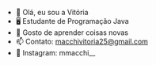 - 👋 Olá, eu sou a Vitória
- 🖥️ Estudante de Programação Java
- 👀 Gosto de aprender coisas novas
- 📫 Contato: macchivitoria25@gmail.com
- 📸 Instagram: mmacchi__

<!---
VitoriaMacchi/VitoriaMacchi is a ✨ special ✨ repository because its `README.md` (this file) appears on your GitHub profile.
You can click the Preview link to take a look at your changes.
--->
